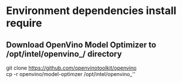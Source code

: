 # Environment dependencies install require

## Download OpenVino Model Optimizer to /opt/intel/openvino_<version>/ directory
git clone https://github.com/openvinotoolkit/openvino \
cp -r openvino/model-optimzer /opt/intel/openvino_'<version>'
